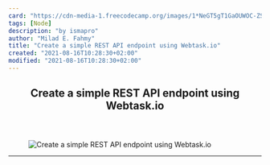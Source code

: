 ```yaml
---
card: "https://cdn-media-1.freecodecamp.org/images/1*NeGT5gT1GaOUWOC-ZSRlag.jpeg"
tags: [Node]
description: "by ismapro"
author: "Milad E. Fahmy"
title: "Create a simple REST API endpoint using Webtask.io"
created: "2021-08-16T10:28:30+02:00"
modified: "2021-08-16T10:28:30+02:00"
---
```

<div class="site-wrapper">
<main id="site-main" class="site-main outer">
<div class="inner">
<article class="post-full post tag-node tag-javascript tag-api tag-web-development tag-programming ">
<header class="post-full-header">
<h1 class="post-full-title">Create a simple REST API endpoint using Webtask.io</h1>
</header>
<figure class="post-full-image">
<picture>
<source media="(max-width: 700px)" sizes="1px" srcset="data:image/gif;base64,R0lGODlhAQABAIAAAAAAAP///yH5BAEAAAAALAAAAAABAAEAAAIBRAA7 1w">
<source media="(min-width: 701px)" sizes="(max-width: 800px) 400px,
(max-width: 1170px) 700px,
1400px" srcset="https://cdn-media-1.freecodecamp.org/images/1*NeGT5gT1GaOUWOC-ZSRlag.jpeg 300w,
https://cdn-media-1.freecodecamp.org/images/1*NeGT5gT1GaOUWOC-ZSRlag.jpeg 600w,
https://cdn-media-1.freecodecamp.org/images/1*NeGT5gT1GaOUWOC-ZSRlag.jpeg 1000w,
https://cdn-media-1.freecodecamp.org/images/1*NeGT5gT1GaOUWOC-ZSRlag.jpeg 2000w">
<img onerror="this.style.display='none'" src="https://cdn-media-1.freecodecamp.org/images/1*NeGT5gT1GaOUWOC-ZSRlag.jpeg" alt="Create a simple REST API endpoint using Webtask.io">
</picture>
</figure>
<section class="post-full-content">
<div class="post-content medium-migrated-article">
</div>
<hr>
</section>
</article>
</div>
</main>
</div>
<!-- Google Tag Manager (noscript) -->
<!-- End Google Tag Manager (noscript) -->
